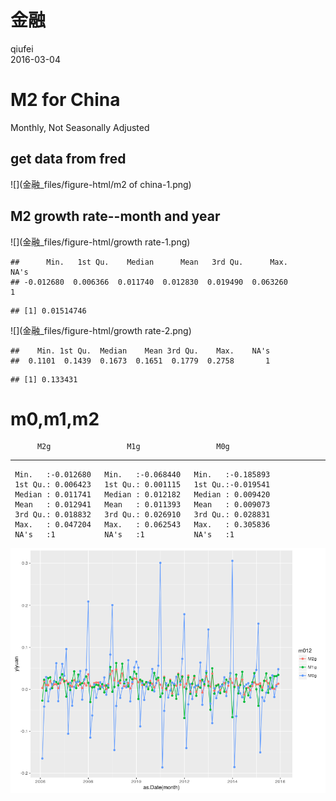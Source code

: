 # 金融
qiufei  
2016-03-04  




# M2 for China

Monthly, Not Seasonally Adjusted

## get data from fred

![](金融_files/figure-html/m2 of china-1.png)


## M2 growth rate--month and year

![](金融_files/figure-html/growth rate-1.png)

```
##      Min.   1st Qu.    Median      Mean   3rd Qu.      Max.      NA's 
## -0.012680  0.006366  0.011740  0.012830  0.019490  0.063260         1
```

```
## [1] 0.01514746
```

![](金融_files/figure-html/growth rate-2.png)

```
##    Min. 1st Qu.  Median    Mean 3rd Qu.    Max.    NA's 
##  0.1101  0.1439  0.1673  0.1651  0.1779  0.2758       1
```

```
## [1] 0.133431
```

# m0,m1,m2


          M2g                 M1g                 M0g          
---  ------------------  ------------------  ------------------
     Min.   :-0.012680   Min.   :-0.068440   Min.   :-0.185893 
     1st Qu.: 0.006423   1st Qu.: 0.001115   1st Qu.:-0.019541 
     Median : 0.011741   Median : 0.012182   Median : 0.009420 
     Mean   : 0.012941   Mean   : 0.011393   Mean   : 0.009073 
     3rd Qu.: 0.018832   3rd Qu.: 0.026910   3rd Qu.: 0.028831 
     Max.   : 0.047204   Max.   : 0.062543   Max.   : 0.305836 
     NA's   :1           NA's   :1           NA's   :1         

![](金融_files/figure-html/m0m1m2-1.png)


